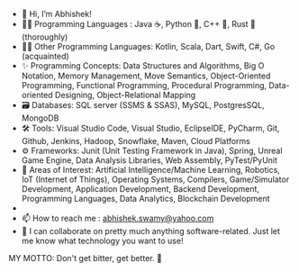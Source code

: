 - 👋 Hi, I’m Abhishek!
- 🐱‍👤 Programming Languages : Java ☕, Python 🐍, C++ 🐀, Rust 🦀(thoroughly)
- 🐱‍🏍 Other Programming Languages: Kotlin, Scala, Dart, Swift, C#, Go (acquainted)
- ✨ Programming Concepts: Data Structures and Algorithms, Big O Notation, Memory Management, Move Semantics, Object-Oriented Programming, Functional Programming, Procedural Programming, Data-oriented Designing, Object-Relational Mapping
-  🗃 Databases: SQL server (SSMS & SSAS), MySQL, PostgresSQL, MongoDB
-  🛠 Tools: Visual Studio Code, Visual Studio, EclipseIDE, PyCharm, Git, Github, Jenkins, Hadoop, Snowflake, Maven, Cloud Platforms
-  ⚙ Frameworks: Junit (Unit Testing Framework in Java), Spring, Unreal Game Engine, Data Analysis Libraries, Web Assembly, PyTest/PyUnit
-  👻 Areas of Interest: Artificial Intelligence/Machine Learning, Robotics, IoT (Internet of Things), Operating Systems, Compilers, Game/Simulator Development,         Application Development, Backend Development, Programming Languages, Data Analytics, Blockchain Development
- 
- 📫 How to reach me : abhishek.swamy@yahoo.com
- 🍻 I can collaborate on pretty much anything software-related. Just let me know what technology you want to use!

MY MOTTO: Don't get bitter, get better. 🍺

<!---
AbhisheksCodes/AbhisheksCodes is a ✨ special ✨ repository because its `README.md` (this file) appears on your GitHub profile.
You can click the Preview link to take a look at your changes.
--->
